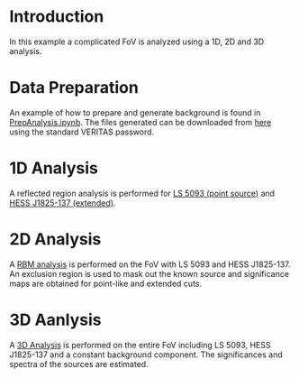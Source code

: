 # Introduction

In this example a complicated FoV is analyzed using a 1D, 2D and 3D analysis.

# Data Preparation

An example of how to prepare and generate background is found in [PrepAnalysis.ipynb](PrepAnalysis.ipynb). The files generated can be downloaded from [here](https://drive.proton.me/urls/JSGH2TARWW#sgLZ8E2GvsBZ) using the standard VERITAS password.

# 1D Analysis 

A reflected region analysis is performed for [LS 5093 (point source)](./Spectrum_LS5039.ipynb) and [HESS J1825-137 (extended)](./Spectrum_HESS.ipynb).

# 2D Analysis

A [RBM analysis](./RBM_Analysis.ipynb) is performed on the FoV with LS 5093 and HESS J1825-137. An exclusion region is used to mask out the known source and significance maps are obtained for point-like and extended cuts.

# 3D Aanlysis

A [3D Analysis](./3DAnalysis.ipynb) is performed on the entire FoV including LS 5093, HESS J1825-137 and a constant background component. The significances and spectra of the sources are estimated.

